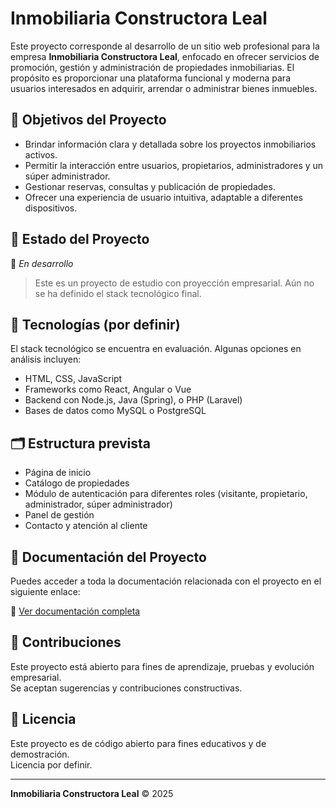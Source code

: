 
# Inmobiliaria Constructora Leal

Este proyecto corresponde al desarrollo de un sitio web profesional para la empresa **Inmobiliaria Constructora Leal**, enfocado en ofrecer servicios de promoción, gestión y administración de propiedades inmobiliarias. El propósito es proporcionar una plataforma funcional y moderna para usuarios interesados en adquirir, arrendar o administrar bienes inmuebles.

## 📌 Objetivos del Proyecto

- Brindar información clara y detallada sobre los proyectos inmobiliarios activos.
- Permitir la interacción entre usuarios, propietarios, administradores y un súper administrador.
- Gestionar reservas, consultas y publicación de propiedades.
- Ofrecer una experiencia de usuario intuitiva, adaptable a diferentes dispositivos.

## 🚧 Estado del Proyecto

🚧 *En desarrollo*  
> Este es un proyecto de estudio con proyección empresarial. Aún no se ha definido el stack tecnológico final.

## 🧰 Tecnologías (por definir)

El stack tecnológico se encuentra en evaluación. Algunas opciones en análisis incluyen:

- HTML, CSS, JavaScript
- Frameworks como React, Angular o Vue
- Backend con Node.js, Java (Spring), o PHP (Laravel)
- Bases de datos como MySQL o PostgreSQL

## 🗂️ Estructura prevista

- Página de inicio
- Catálogo de propiedades
- Módulo de autenticación para diferentes roles (visitante, propietario, administrador, súper administrador)
- Panel de gestión
- Contacto y atención al cliente

## 📄 Documentación del Proyecto

Puedes acceder a toda la documentación relacionada con el proyecto en el siguiente enlace:

🔗 [Ver documentación completa](https://soysena-my.sharepoint.com/:f:/g/personal/jhoan_sdiaz_soy_sena_edu_co/Ekd5lAxdw8tCgZSmEv3G7BUBiwiJbcsVj2r0oACXd0tVEw?e=lIBmqe)

## 🤝 Contribuciones

Este proyecto está abierto para fines de aprendizaje, pruebas y evolución empresarial.  
Se aceptan sugerencias y contribuciones constructivas.

## 📄 Licencia

Este proyecto es de código abierto para fines educativos y de demostración.  
Licencia por definir.

---

**Inmobiliaria Constructora Leal** © 2025
